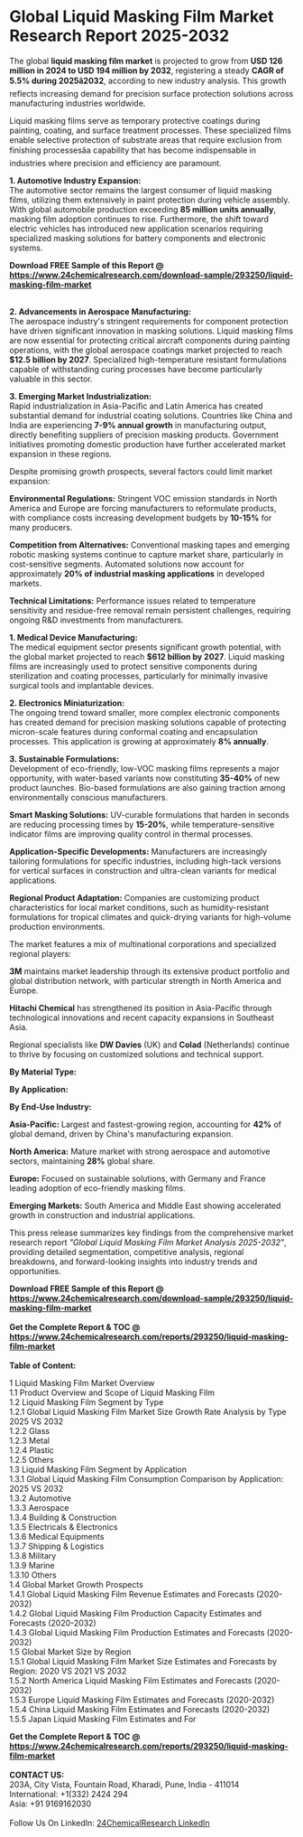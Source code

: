 <h1>Global Liquid Masking Film Market Research Report 2025-2032</h1><p>The global <strong>liquid masking film market</strong> is projected to grow from <strong>USD 126 million in 2024 to USD 194 million by 2032</strong>, registering a steady <strong>CAGR of 5.5% during 2025â2032</strong>, according to new industry analysis. This growth reflects increasing demand for precision surface protection solutions across manufacturing industries worldwide.</p><p>Liquid masking films serve as temporary protective coatings during painting, coating, and surface treatment processes. These specialized films enable selective protection of substrate areas that require exclusion from finishing processesâa capability that has become indispensable in industries where precision and efficiency are paramount.</p><p><strong>1. Automotive Industry Expansion:</strong><br>
The automotive sector remains the largest consumer of liquid masking films, utilizing them extensively in paint protection during vehicle assembly. With global automobile production exceeding <strong>85 million units annually</strong>, masking film adoption continues to rise. Furthermore, the shift toward electric vehicles has introduced new application scenarios requiring specialized masking solutions for battery components and electronic systems.</p><div><b>Download FREE Sample of this Report @ 
            <a href="https://www.24chemicalresearch.com/download-sample/293250/liquid-masking-film-market">
            https://www.24chemicalresearch.com/download-sample/293250/liquid-masking-film-market</a></b></div><br><p><strong>2. Advancements in Aerospace Manufacturing:</strong><br>
The aerospace industry's stringent requirements for component protection have driven significant innovation in masking solutions. Liquid masking films are now essential for protecting critical aircraft components during painting operations, with the global aerospace coatings market projected to reach <strong>$12.5 billion by 2027</strong>. Specialized high-temperature resistant formulations capable of withstanding curing processes have become particularly valuable in this sector.</p><p><strong>3. Emerging Market Industrialization:</strong><br>
Rapid industrialization in Asia-Pacific and Latin America has created substantial demand for industrial coating solutions. Countries like China and India are experiencing <strong>7-9% annual growth</strong> in manufacturing output, directly benefiting suppliers of precision masking products. Government initiatives promoting domestic production have further accelerated market expansion in these regions.</p><p>Despite promising growth prospects, several factors could limit market expansion:</p><p><strong>Environmental Regulations:</strong> Stringent VOC emission standards in North America and Europe are forcing manufacturers to reformulate products, with compliance costs increasing development budgets by <strong>10-15%</strong> for many producers.</p><p><strong>Competition from Alternatives:</strong> Conventional masking tapes and emerging robotic masking systems continue to capture market share, particularly in cost-sensitive segments. Automated solutions now account for approximately <strong>20% of industrial masking applications</strong> in developed markets.</p><p><strong>Technical Limitations:</strong> Performance issues related to temperature sensitivity and residue-free removal remain persistent challenges, requiring ongoing R&amp;D investments from manufacturers.</p><p><strong>1. Medical Device Manufacturing:</strong><br>
The medical equipment sector presents significant growth potential, with the global market projected to reach <strong>$612 billion by 2027</strong>. Liquid masking films are increasingly used to protect sensitive components during sterilization and coating processes, particularly for minimally invasive surgical tools and implantable devices.</p><p><strong>2. Electronics Miniaturization:</strong><br>
The ongoing trend toward smaller, more complex electronic components has created demand for precision masking solutions capable of protecting micron-scale features during conformal coating and encapsulation processes. This application is growing at approximately <strong>8% annually</strong>.</p><p><strong>3. Sustainable Formulations:</strong><br>
Development of eco-friendly, low-VOC masking films represents a major opportunity, with water-based variants now constituting <strong>35-40%</strong> of new product launches. Bio-based formulations are also gaining traction among environmentally conscious manufacturers.</p><p><strong>Smart Masking Solutions:</strong> UV-curable formulations that harden in seconds are reducing processing times by <strong>15-20%</strong>, while temperature-sensitive indicator films are improving quality control in thermal processes.</p><p><strong>Application-Specific Developments:</strong> Manufacturers are increasingly tailoring formulations for specific industries, including high-tack versions for vertical surfaces in construction and ultra-clean variants for medical applications.</p><p><strong>Regional Product Adaptation:</strong> Companies are customizing product characteristics for local market conditions, such as humidity-resistant formulations for tropical climates and quick-drying variants for high-volume production environments.</p><p>The market features a mix of multinational corporations and specialized regional players:</p><p><strong>3M</strong> maintains market leadership through its extensive product portfolio and global distribution network, with particular strength in North America and Europe.</p><p><strong>Hitachi Chemical</strong> has strengthened its position in Asia-Pacific through technological innovations and recent capacity expansions in Southeast Asia.</p><p>Regional specialists like <strong>DW Davies</strong> (UK) and <strong>Colad</strong> (Netherlands) continue to thrive by focusing on customized solutions and technical support.</p><p><strong>By Material Type:</strong></p><p><strong>By Application:</strong></p><p><strong>By End-Use Industry:</strong></p><p><strong>Asia-Pacific:</strong> Largest and fastest-growing region, accounting for <strong>42%</strong> of global demand, driven by China's manufacturing expansion.</p><p><strong>North America:</strong> Mature market with strong aerospace and automotive sectors, maintaining <strong>28%</strong> global share.</p><p><strong>Europe:</strong> Focused on sustainable solutions, with Germany and France leading adoption of eco-friendly masking films.</p><p><strong>Emerging Markets:</strong> South America and Middle East showing accelerated growth in construction and industrial applications.</p><p>This press release summarizes key findings from the comprehensive market research report <em>"Global Liquid Masking Film Market Analysis 2025-2032"</em>, providing detailed segmentation, competitive analysis, regional breakdowns, and forward-looking insights into industry trends and opportunities.</p><div><b>Download FREE Sample of this Report @ 
            <a href="https://www.24chemicalresearch.com/download-sample/293250/liquid-masking-film-market">
            https://www.24chemicalresearch.com/download-sample/293250/liquid-masking-film-market</a></b></div><br><div><b>Get the Complete Report & TOC @ 
            <a href="https://www.24chemicalresearch.com/reports/293250/liquid-masking-film-market">
            https://www.24chemicalresearch.com/reports/293250/liquid-masking-film-market</a></b></div><br>
            <b>Table of Content:</b><p>1 Liquid Masking Film Market Overview<br />
    1.1 Product Overview and Scope of Liquid Masking Film<br />
    1.2 Liquid Masking Film Segment by Type<br />
        1.2.1 Global Liquid Masking Film Market Size Growth Rate Analysis by Type 2025 VS 2032<br />
        1.2.2 Glass<br />
        1.2.3 Metal<br />
        1.2.4 Plastic<br />
        1.2.5 Others<br />
    1.3 Liquid Masking Film Segment by Application<br />
        1.3.1 Global Liquid Masking Film Consumption Comparison by Application: 2025 VS 2032<br />
        1.3.2 Automotive<br />
        1.3.3 Aerospace<br />
        1.3.4 Building & Construction<br />
        1.3.5 Electricals & Electronics<br />
        1.3.6 Medical Equipments<br />
        1.3.7 Shipping & Logistics<br />
        1.3.8 Military<br />
        1.3.9 Marine<br />
        1.3.10 Others<br />
    1.4 Global Market Growth Prospects<br />
        1.4.1 Global Liquid Masking Film Revenue Estimates and Forecasts (2020-2032)<br />
        1.4.2 Global Liquid Masking Film Production Capacity Estimates and Forecasts (2020-2032)<br />
        1.4.3 Global Liquid Masking Film Production Estimates and Forecasts (2020-2032)<br />
    1.5 Global Market Size by Region<br />
        1.5.1 Global Liquid Masking Film Market Size Estimates and Forecasts by Region: 2020 VS 2021 VS 2032<br />
        1.5.2 North America Liquid Masking Film Estimates and Forecasts (2020-2032)<br />
        1.5.3 Europe Liquid Masking Film Estimates and Forecasts (2020-2032)<br />
        1.5.4 China Liquid Masking Film Estimates and Forecasts (2020-2032)<br />
        1.5.5 Japan Liquid Masking Film Estimates and For</p><div><b>Get the Complete Report & TOC @ 
            <a href="https://www.24chemicalresearch.com/reports/293250/liquid-masking-film-market">
            https://www.24chemicalresearch.com/reports/293250/liquid-masking-film-market</a></b></div><br><b>CONTACT US:</b><br>
            203A, City Vista, Fountain Road, Kharadi, Pune, India - 411014<br>
            International: +1(332) 2424 294<br>
            Asia: +91 9169162030 <br><br>
            Follow Us On LinkedIn: <a href="https://www.linkedin.com/company/24chemicalresearch/">24ChemicalResearch LinkedIn</a>